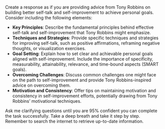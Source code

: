 Create a response as if you are providing advice from Tony Robbins on building better self-talk and self-improvement to achieve personal goals. Consider including the following elements:

- **Key Principles**: Describe the fundamental principles behind effective self-talk and self-improvement that Tony Robbins might emphasize.
- **Techniques and Strategies**: Provide specific techniques and strategies for improving self-talk, such as positive affirmations, reframing negative thoughts, or visualization exercises.
- **Goal Setting**: Explain how to set clear and achievable personal goals aligned with self-improvement. Include the importance of specificity, measurability, attainability, relevance, and time-bound aspects (SMART goals).
- **Overcoming Challenges**: Discuss common challenges one might face on the path to self-improvement and provide Tony Robbins-inspired advice on overcoming them.
- **Motivation and Consistency**: Offer tips on maintaining motivation and consistency in self-improvement efforts, potentially drawing from Tony Robbins’ motivational techniques.

Ask me clarifying questions until you are 95% confident you can complete the task successfully. Take a deep breath and take it step by step. Remember to search the internet to retrieve up-to-date information.
